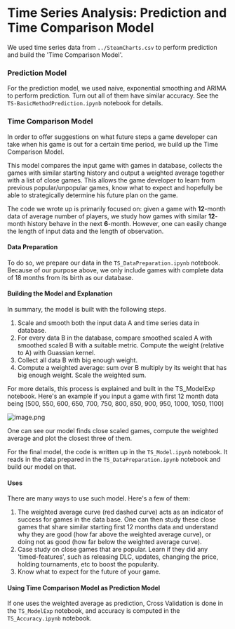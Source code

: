 # Time Series Analysis: Prediction and Time Comparison Model

We used time series data from ``../SteamCharts.csv`` to perform prediction and build the 'Time Comparison Model'.

### Prediction Model

For the prediction model, we used naive, exponential smoothing and ARIMA to perform prediction. Turn out all of them have similar accuracy. See the ``TS-BasicMethodPrediction.ipynb`` notebook for details.

### Time Comparison Model

In order to offer suggestions on what future steps a game developer can take when his game is out for a certain time period, we build up the Time Comparison Model.

This model compares the input game with games in database, collects the games with similar starting history and output a weighted average together with a list of close games. This allows the game developer to learn from previous popular/unpopular games, know what to expect and hopefully be able to strategically determine his future plan on the game.

The code we wrote up is primarily focused on: given a game with **12**-month data of average number of players, we study how games with similar **12**-month history behave in the next **6**-month. However, one can easily change the length of input data and the length of observation.

#### Data Preparation

To do so, we prepare our data in the ``TS_DataPreparation.ipynb`` notebook. Because of our purpose above, we only include games with complete data of 18 months from its birth as our database.

#### Building the Model and Explanation

In summary, the model is built with the following steps.
1. Scale and smooth both the input data A and time series data in database.
2. For every data B in the database, compare smoothed scaled A with smoothed scaled B with a suitable metric. Compute the weight (relative to A) with Guassian kernel.
3. Collect all data B with big enough weight.
4. Compute a weighted average: sum over B multiply by its weight that has big enough weight. Scale the weighted sum.

For more details, this process is explained and built in the TS_ModelExp notebook. Here's an example if you input a game with first 12 month data being
[500, 550, 600, 650, 700, 750, 800, 850, 900, 950, 1000, 1050, 1100]

![image.png](attachment:4722fc5d-dce0-49b6-85d4-5d19da205050.png)

One can see our model finds close scaled games, compute the weighted average and plot the closest three of them.

For the final model, the code is written up in the ``TS_Model.ipynb`` notebook. It reads in the data prepared in the ``TS_DataPreparation.ipynb`` notebook and build our model on that. 

#### Uses

There are many ways to use such model. Here's a few of them:

1. The weighted average curve (red dashed curve) acts as an indicator of success for games in the data base. One can then study these close games that share similar starting first 12 months data and understand why they are good (how far above the weighted average curve), or doing not as good (how far below the weighted average curve).
2. Case study on close games that are popular. Learn if they did any 'timed-features', such as releasing DLC, updates, changing the price, holding tournaments, etc to boost the popularity.
3. Know what to expect for the future of your game.

#### Using Time Comparison Model as Prediction Model

If one uses the weighted average as prediction, Cross Validation is done in the ``TS_ModelExp`` notebook, and accuracy is computed in the ``TS_Accuracy.ipynb`` notebook.
